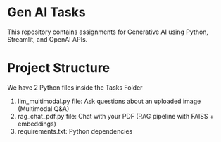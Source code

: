 # Gen AI Tasks

This repository contains assignments for Generative AI using Python, Streamlit, and OpenAI APIs.

# Project Structure
We have 2 Python files inside the Tasks Folder
1) llm_multimodal.py file: Ask questions about an uploaded image (Multimodal Q&A)
2) rag_chat_pdf.py file: Chat with your PDF (RAG pipeline with FAISS + embeddings)
3) requirements.txt: Python dependencies 
